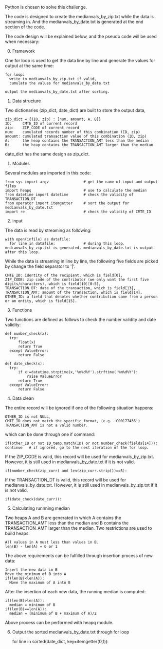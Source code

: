 Python is chosen to solve this challenge. 

The code is designed to create the medianvals_by_zip.txt while the data is streaming in. And the medianvals_by_date.txt is generated at the end section of the code.

The code design will be explained below, and the pseudo code will be used when necessary:

0. Framework

One for loop is used to get the data line by line and generate the values for output at the same time:

    for loop:
      write to medianvals_by_zip.txt if valid,
      cumulate the values for medianvals_by_date.txt
    
    output the medianvals_by_date.txt after sorting. 

1. Data structure

Two dictionaries (zip_dict, date_dict) are built to store the output data,  

    zip_dict = {(ID, zip) : [num, amount, A, B]}
    ID:     CMTE_ID of current record
    zip:    ZIP_CODE of current record
    num:    cumulated records number of this combination (ID, zip)
    amount: cumulated transaction value of this combination (ID, zip)
    A:      the heap contains the TRANSACTION_AMT less than the median
    B:      the heap contains the TRANSACTION_AMT larger than the median

date_dict has the same design as zip_dict.

1. Modules

Several modules are imported in this code:

    from sys import argv                # get the name of input and output files
    import heapq                        # use to calculate the median
    from datetime import datetime       # check the validity of TRANSACTION_DT 
    from operator import itemgetter     # sort the output for medianvals_by_date.txt
    import re                           # check the validity of CMTE_ID 
    
2. Input

The data is read by streaming as following:

    with open(infile) as datafile:
      for line in datafile:             # during this loop, medianvals_by_zip.txt is generated. medianvals_by_date.txt is output after this loop. 

While the data is streaming in line by line, the following five fields are picked by change the field separator to '|'.

    CMTE_ID: identity of the recipient, which is field[0],
    ZIP_CODE: zip code of the contributor (we only want the first five digits/characters), which is field[10][0:5],
    TRANSACTION_DT: date of the transaction, which is field[13],
    TRANSACTION_AMT: amount of the transaction, which is field[14],
    OTHER_ID: a field that denotes whether contribution came from a person or an entity, which is field[15].

3. Functions

Two functions are defined as follows to check the number validity and date validity:

    def number_check(x):
      try:
          float(x)
          return True
      except ValueError:
          return False

    def date_check(x):
      try:
          if x!=datetime.strptime(x,'%m%d%Y').strftime('%m%d%Y'):
              raise ValueError
          return True
      except ValueError:
          return False

4. Data clean

The entire record will be ignored if one of the following situation happens:

    OTHER_ID is not NULL,
    CMTE_ID does not match the specific format, (e.g. 'C00177436')
    TRANSACTION_AMT is not a valid number.

which can be done through one if command:

    if(other_ID or not ID_temp.match(ID) or not number_check(fields[14])): continue   # if ignored, go to the next iteration of the for loop.

If the ZIP_CODE is valid, this record will be used for medianvals_by_zip.txt. However, it is still used in medianvals_by_date.txt if it is not valid. 

    if(number_check(zip_curr) and len(zip_curr.strip())==5):
    
If the TRANSACTION_DT is valid, this record will be used for medianvals_by_date.txt. However, it is still used in medianvals_by_zip.txt if it is not valid. 

    if(date_check(date_curr)):

5. Calculating runnning median

Two heaps A and B are generated in which A contains the TRANSACTION_AMT less than the median and B contains the TRANSACTION_AMT larger than the median. Two restrictions are used to build heaps:

    All values in A must less than values in B.
    len(B) - len(A) = 0 or 1

The above requirements can be fulfilled through insertion process of new data:

    Insert the new data in B
    Move the minimum of B into A
    if(len(B)<len(A)):
      Move the maximum of A into B

After the insertion of each new data, the running median is computed:

    if(len(B)>len(A)):
      median = minimum of B
    if(len(B)==len(A)):
      median = (minimum of B + maximum of A)/2

Above process can be performed with heapq module. 

6. Output the sorted medianvals_by_date.txt through for loop

    for line in sorted(date_dict, key=itemgetter(0,1)):
